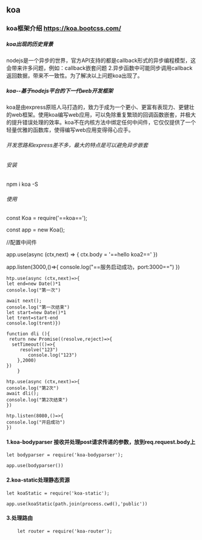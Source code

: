 ## koa
### koa框架介绍 https://koa.bootcss.com/

##### koa出现的历史背景

nodejs是一个异步的世界，官方API支持的都是callback形式的异步编程模型，这会带来许多问题，例如：callback嵌套问题 2.异步函数中可能同步调用callback返回数据，带来不一致性。为了解决以上问题koa出现了。

##### koa--基于nodejs平台的下一代web开发框架

koa是由express原班人马打造的，致力于成为一个更小、更富有表现力、更健壮的web框架。使用koa编写web应用，可以免除重复繁琐的回调函数嵌套，并极大的提升错误处理的效率。koa不在内核方法中绑定任何中间件，它仅仅提供了一个轻量优雅的函数库，使得编写web应用变得得心应手。
###### 开发思路和express差不多，最大的特点是可以避免异步嵌套

###### 安装

npm i koa -S

###### 使用

const Koa = require('==koa==');

const app = new Koa();

//配置中间件

app.use(async (ctx,next) => {
    ctx.body = '==hello koa2=='
})

app.listen(3000,()=>{
    console.log("==服务启动成功，port:3000==")
})

    htp.use(async (ctx,next)=>{
    let end=new Date()*1
    console.log("第一次")
    
    await next();
    console.log("第一次结束")
    let start=new Date()*1
    let trent=start-end
    console.log(trent)})

    function dli (){
     return new Promise((resolve,reject)=>{
      setTimeout(()=>{
         resolve("123")
            console.log("123")
        },2000)
    })
        }

    htp.use(async (ctx,next)=>{
    console.log("第2次")
    await dli();
    console.log("第2次结束")
    })
    
    htp.listen(8080,()=>{
    console.log("开启成功")
    })

#### 1.koa-bodyparser 接收并处理post请求传递的参数，放到req.request.body上


    let bodyparser = require('koa-bodyparser');

    app.use(bodyparser())
    

#### 2.koa-static处理静态资源

    let koaStatic = require('koa-static');

    app.use(koaStatic(path.join(process.cwd(),'public'))
    
####  3.处理路由
        let router = require('koa-router');